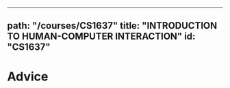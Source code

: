 
---
path: "/courses/CS1637"
title: "INTRODUCTION TO HUMAN-COMPUTER INTERACTION"
id: "CS1637"
---

# Advice

